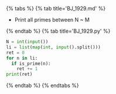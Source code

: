 {% tabs %}
{% tab title='BJ_1929.md' %}

* Print all primes between N ~ M

{% endtab %}
{% tab title='BJ_1929.py' %}

```py
N = int(input())
li = list(map(int, input().split()))
ret = 0
for n in li:
  if is_prime(n):
    ret += 1
print(ret)
```

{% endtab %}
{% endtabs %}